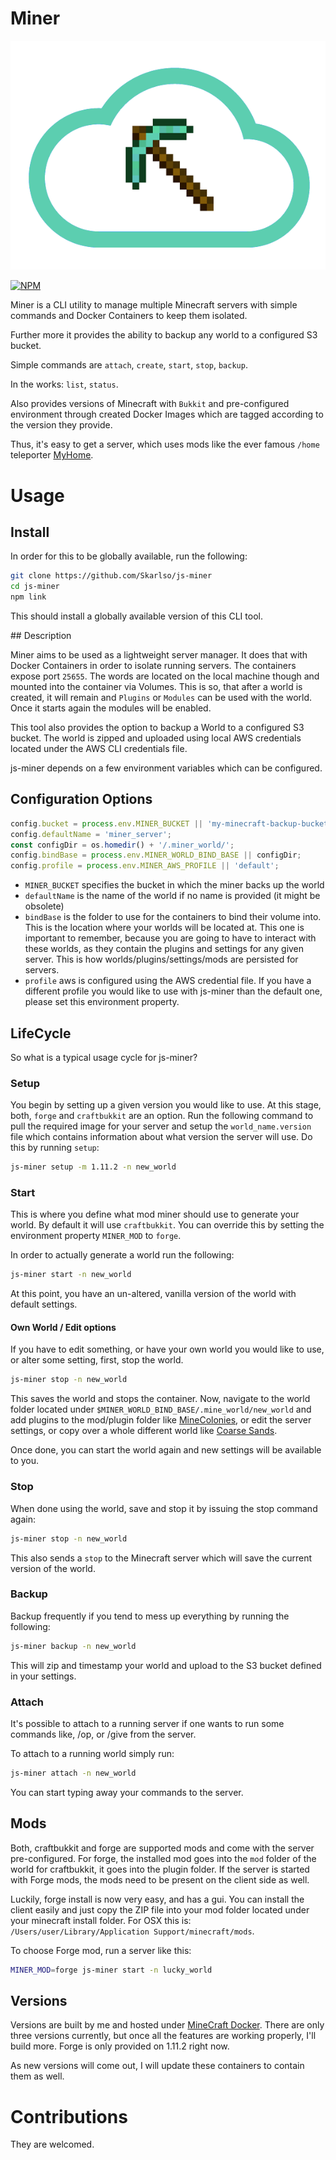 # Miner

![Logo](./logo.png)

[![NPM](https://nodei.co/npm/js-miner.png?downloads=true&downloadRank=true&stars=true)](https://nodei.co/npm/js-miner/)

Miner is a CLI utility to manage multiple Minecraft servers with simple commands and Docker Containers to keep them isolated.

Further more it provides the ability to backup any world to a configured S3 bucket.

Simple commands are `attach`, `create`, `start`, `stop`, `backup`.

In the works: `list`, `status`.

Also provides versions of Minecraft with `Bukkit` and pre-configured environment through created Docker Images which are
tagged according to the version they provide.

Thus, it's easy to get a server, which uses mods like the ever famous `/home` teleporter
[MyHome](https://mods.curse.com/bukkit-plugins/minecraft/myhome).

# Usage

## Install

In order for this to be globally available, run the following:

```bash
git clone https://github.com/Skarlso/js-miner
cd js-miner
npm link
```

This should install a globally available version of this CLI tool.

## Description

Miner aims to be used as a lightweight server manager. It does that with Docker Containers in order to isolate running servers.
The containers expose port `25655`. The words are located on the local machine though and mounted into the container via Volumes.
This is so, that after a world is created, it will remain and `Plugins` or `Modules` can be used with the world. Once it starts
again the modules will be enabled.

This tool also provides the option to backup a World to a configured S3 bucket. The world is zipped and uploaded using local AWS
credentials located under the AWS CLI credentials file.

js-miner depends on a few environment variables which can be configured.

## Configuration Options

```javascript
config.bucket = process.env.MINER_BUCKET || 'my-minecraft-backup-bucket';
config.defaultName = 'miner_server';
const configDir = os.homedir() + '/.miner_world/';
config.bindBase = process.env.MINER_WORLD_BIND_BASE || configDir;
config.profile = process.env.MINER_AWS_PROFILE || 'default';
```

* `MINER_BUCKET` specifies the bucket in which the miner backs up the world
* `defaultName` is the name of the world if no name is provided (it might be obsolete)
* `bindBase` is the folder to use for the containers to bind their volume into. This is the location where your worlds will be located at.
This one is important to remember, because you are going to have to interact with these worlds, as they contain the plugins and settings for
any given server. This is how worlds/plugins/settings/mods are persisted for servers.
* `profile` aws is configured using the AWS credential file. If you have a different profile you would like to use with js-miner than the
default one, please set this environment property.

## LifeCycle

So what is a typical usage cycle for js-miner?

### Setup

You begin by setting up a given version you would like to use. At this stage, both, `forge` and `craftbukkit` are an option.
Run the following command to pull the required image for your server and setup the `world_name.version` file which contains information
about what version the server will use. Do this by running `setup`:

```bash
js-miner setup -m 1.11.2 -n new_world
```

### Start

This is where you define what mod miner should use to generate your world. By default it will use `craftbukkit`. You can override this by
setting the environment property `MINER_MOD` to `forge`.

In order to actually generate a world run the following:

```bash
js-miner start -n new_world
```

At this point, you have an un-altered, vanilla version of the world with default settings.

#### Own World / Edit options

If you have to edit something, or have your own world you would like to use, or alter some setting, first, stop the world.

```bash
js-miner stop -n new_world
```

This saves the world and stops the container. Now, navigate to the world folder located under `$MINER_WORLD_BIND_BASE/.mine_world/new_world`
and add plugins to the mod/plugin folder like [MineColonies](http://www.minecolonies.com/tutorial), or edit the server settings, or copy over a whole different world like [Coarse Sands](http://www.minecraftmaps.com/survival-maps/coarse-sands).

Once done, you can start the world again and new settings will be available to you.

### Stop

When done using the world, save and stop it by issuing the stop command again:

```bash
js-miner stop -n new_world
```

This also sends a `stop` to the Minecraft server which will save the current version of the world.

### Backup

Backup frequently if you tend to mess up everything by running the following:

```bash
js-miner backup -n new_world
```

This will zip and timestamp your world and upload to the S3 bucket defined in your settings.

### Attach

It's possible to attach to a running server if one wants to run some commands like, /op, or /give from the server.

To attach to a running world simply run:

```bash
js-miner attach -n new_world
```

You can start typing away your commands to the server.

## Mods

Both, craftbukkit and forge are supported mods and come with the server pre-configured. For forge, the installed mod goes into the `mod` folder of the world for craftbukkit, it goes into the plugin folder. If the server is started with Forge mods, the mods need to be present on the client side as well.

Luckily, forge install is now very easy, and has a gui. You can install the client easily and just copy the ZIP file into your mod folder located under your minecraft install folder. For OSX this is: `/Users/user/Library/Application Support/minecraft/mods`.

To choose Forge mod, run a server like this:

```bash
MINER_MOD=forge js-miner start -n lucky_world
```

## Versions

Versions are built by me and hosted under [MineCraft Docker](https://hub.docker.com/r/skarlso/minecraft/). There are only three
versions currently, but once all the features are working properly, I'll build more. Forge is only provided on 1.11.2 right now.

As new versions will come out, I will update these containers to contain them as well.

# Contributions

They are welcomed.
